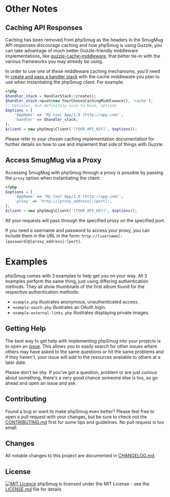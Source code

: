 
# Other Notes

## Caching API Responses

Caching has been removed from phpSmug as the headers in the SmugMug API responses discourage caching and now phpSmug is using Guzzle, you can take advantage of much better Guzzle-friendly middleware implementations, like [guzzle-cache-middleware](https://github.com/Kevinrob/guzzle-cache-middleware), that better tie-in with the various frameworks you may already be using.

In order to use one of these middleware caching mechanisms, you'll need to [create and pass a handler stack](http://docs.guzzlephp.org/en/latest/handlers-and-middleware.html) with the cache middleware you plan to use when instantiating the phpSmug client. For example:

```php
<?php
$handler_stack = HandlerStack::create();
$handler_stack->push(new YourChosenCachingMiddleware(), 'cache');
// Optional, but definitely nice to have, options
$options = [
    'AppName' => 'My Cool App/1.0 (http://app.com)',
    'handler' => $handler_stack,
];
$client = new phpSmug\Client('[YOUR_API_KEY]', $options));
```

Please refer to your chosen caching implementation documentation for further details on how to use and implement that side of things with Guzzle.


## Access SmugMug via a Proxy

Accessing SmugMug with phpSmug through a proxy is possible by passing the `proxy` option when instantiating the client:

```php
<?php
$options = [
    'AppName' => 'My Cool App/1.0 (http://app.com)',
    'proxy' => 'http://[proxy_address]:[port]',
];
$client = new phpSmug\Client('[YOUR_API_KEY]', $options));
```

All your requests will pass through the specified proxy on the specified port.

If you need a username and password to access your proxy, you can include them in the URL in the form: `http://[username]:[password]@[proxy_address]:[port]`.

# Examples

phpSmug comes with 3 examples to help get you on your way. All 3 examples perform the same thing, just using differing authentication methods. They all show thumbnails of the first album found for the respective authentication methods:

- `example.php` illustrates anonymous, unauthenticated access.
- `example-oauth.php` illustrates an OAuth login.
- `example-external-links.php` illustrates displaying private images.

## Getting Help

The best way to get help with implementing phpSmug into your projects is to open an [issue](https://github.com/lildude/phpSmug/issues).  This allows you to easily search for other issues where others may have asked to the same questions or hit the same problems and if they haven't, your issue will add to the resources available to others at a later date.

Please don't be shy. If you've got a question, problem or are just curious about something, there's a very good chance someone else is too, so go ahead and open an issue and ask.

## Contributing

Found a bug or want to make phpSmug even better? Please feel free to open a pull request with your changes, but be sure to check out the [CONTRIBUTING.md](https://github.com/lildude/phpSmug/blob/master/CONTRIBUTING.md) first for some tips and guidelines. No pull request is too small.

## Changes

All notable changes to this project are documented in [CHANGELOG.md](https://github.com/lildude/phpSmug/blob/master/CHANGELOG.md).

## License

[![MIT Licence](https://img.shields.io/badge/license-MIT-blue.svg?maxAge=31622400)](https://opensource.org/licenses/MIT) phpSmug is licensed under the MIT License - see the [LICENSE.md](https://github.com/lildude/phpSmug/blob/master/LICENSE.md) file for details

